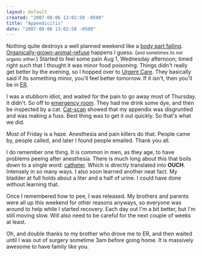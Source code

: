 ```yaml
---
layout: default
created: "2007-08-06 13:02:50 -0500"
title: "Appendicitis"
date: "2007-08-06 13:02:50 -0500"
---
```



Nothing quite destroys a well planned weekend like a [body part failing][appendicitis].  [Organically-grown-animal-refuse][manure] happens I guess. (<small>and sometimes its not organic either.</small>)  Started to feel some pain Aug 1, Wednesday afternoon; timed right such that I thought it was minor food poisoning.  Things didn't really get better by the evening, so I hopped over to [Urgent Care][urgent_care].  They basically said if its something minor, you'll feel better tomorrow.  If it isn't, then you'll be in [ER][ets].

I was a stubborn idiot, and waited for the pain to go away most of Thursday.  It didn't.  So off to [emergency room][ets].  They had me drink some dye, and then be inspected by a cat.  [Cat-scan][catscan] showed that my appendix was disgruntled and was making a fuss.  Best thing was to get it out quickly.  So that's what we did.

Most of Friday is a haze.  Anesthesia and pain killers do that.  People came by, people called, and later I found people emailed.  Thank you all.

I do remember one thing.  It is common in men, as they age, to have problems peeing after anesthesia.  There is much long about this that boils down to a single word: [catheter][].  Which is directly translated into **OUCH**.  Intensely in so many ways.  I also soon learned another neat fact.  My bladder at full holds about a liter and a half of urine.  I could have done without learning that.

Once I remembered how to pee, I was released.  My brothers and parents were all up this weekend for other reasons anyways, so everyone was around to help while I started recovery.  Each day out I'm a bit better, but I'm still moving slow.  Will also need to be careful for the next couple of weeks at least.

Oh, and double thanks to my brother who drove me to ER, and then waited until I was out of surgery sometime 3am before going home.  It is massively awesome to have family like you.


[appendicitis]: http://www.medicinenet.com/appendicitis/article.htm
[catheter]: http://www.emedicinehealth.com/foley_catheter/article_em.htm
[manure]: http://www.accentstainlesssteel.com/gallery-pics/sand/Sand%20Laden%20Scrape%20Manure%20Fair%20Oaks%20Dairy.JPG
[urgent_care]: http://en.wikipedia.org/wiki/Urgent_care
[ets]: http://www.northmemorial.com/ets/
[catscan]: http://www.healthcentral.org/outpatienttesting/catscan.php


